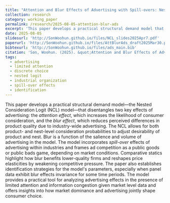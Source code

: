 ```yaml
---
title: "Attention and Blur Effects of Advertising with Spill-overs: Nested Consideration Logit Approach"
collection: research
category: working_paper
permalink: /research/2025-08-05-attention-blur-ads
excerpt: 'This paper develops a practical structural demand model that disentangles attention and blur effects of advertising with industry spill-overs using the Nested Consideration Logit approach.'
date: 2025-08-05
slidesurl: 'http://SonWoohun.github.io/files/NCL_slides2025Apr7.pdf'
paperurl: 'http://SonWoohun.github.io/files/AttBlurAds_draft2025Mar30.pdf'
bibtexurl: 'http://SonWoohun.github.io/files/ads_main.bib'
citation: 'Son, Woohun. (2025). &quot;Attention and Blur Effects of Advertising with Spill-overs: Nested Consideration Logit Approach.&quot;<i>http://SonWoohun.github.io/research/2025-08-05-attention-blur-ads<i>'
tags:
  - advertising
  - limited attention
  - discrete choice
  - nested logit
  - industrial organization
  - spill-over effects
  - identification
---
```


This paper develops a practical structural demand model—the Nested Consideration Logit (NCL) model—that disentangles two key effects of advertising: the *attention effect*, which increases the likelihood of consumer consideration, and the *blur effect*, which reduces perceived differences in product quality due to industry-wide advertising. The NCL allows for both product- and nest-level consideration probabilities to adjust desirability of product and nest. Blur is a function of the salience and volume of advertising in the model. The model incorporates *spill-over* effects of advertising within industries and frames ad competition as a public goods or public bads game, depending on market conditions. Comparative statics highlight how blur benefits lower-quality firms and reshapes price elasticities by weakening competitive pressure. The paper also establishes identification strategies for the model's parameters, especially when panel data exhibit blur effects invariance for some time periods. The model provides a practical tool for analyzing advertising effects in the presence of limited attention and information congestion given market level data and offers insights into how market dominance and advertising jointly shape consumer choice.

